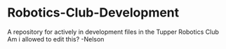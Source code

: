 # Robotics-Club-Development
A repository for actively in development files in the Tupper Robotics Club
Am i allowed to edit this? -Nelson

